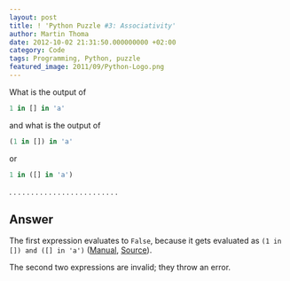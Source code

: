 ```yaml
---
layout: post
title: ! 'Python Puzzle #3: Associativity'
author: Martin Thoma
date: 2012-10-02 21:31:50.000000000 +02:00
category: Code
tags: Programming, Python, puzzle
featured_image: 2011/09/Python-Logo.png
---
```

What is the output of

```python
1 in [] in 'a'
```

and what is the output of

```python
(1 in []) in 'a'
```

or

```python
1 in ([] in 'a')
```


.
.
.
.
.
.
.
.
.
.
.
.
.
.
.
.
.
.
.
.
.
.
.
.
.

<h2>Answer</h2>
The first expression evaluates to <code>False</code>, because it gets evaluated as <code>(1 in []) and ([] in 'a')</code> (<a href="http://docs.python.org/reference/expressions.html#not-in">Manual</a>, <a href="http://stackoverflow.com/a/12660938/562769">Source</a>).

The second two expressions are invalid; they throw an error.
